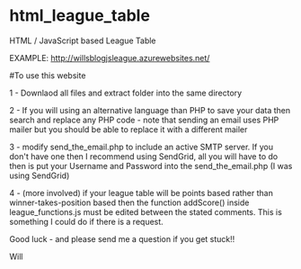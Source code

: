 # html_league_table
HTML / JavaScript based League Table

EXAMPLE: http://willsblogjsleague.azurewebsites.net/

#To use this website

1 - Downlaod all files and extract folder into the same directory

2 - If you will using an alternative language than PHP to save your data then search and replace any PHP code - note that sending an email uses PHP mailer but you should be able to replace it with a different mailer

3 - modify send_the_email.php to include an active SMTP server. If you don't have one then I recommend using SendGrid, all you will have to do then is put your Username and Password into the send_the_email.php (I was using SendGrid)

4 - (more involved) if your league table will be points based rather than winner-takes-position based then the function 
addScore() inside league_functions.js must be edited between the stated comments. This is something I could do if there is a request.

Good luck - and please send me a question if you get stuck!!

Will
